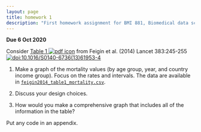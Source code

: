 ```yaml
---
layout: page
title: homework 1
description: "First homework assignment for BMI 881, Biomedical data science scholarly literature, on converting a table into a graph"
---
```


**Due 6 Oct 2020**

Consider [Table 1 ![pdf
icon](https://kbroman.org/pages/icons16/pdf-icon.png)](assets/feigin2014_table1.pdf)
from Feigin et al. (2014) Lancet 383:245-255
[![doi:10.1016/S0140-6736(13)61953-4](https://kbroman.org/pages/icons16/doi-icon.png)](https://doi.org/10.1016/S0140-6736(13)61953-4)

1. Make a graph of the mortality values (by age group, year, and country
income group). Focus on the rates and intervals.
The data are available in [`feigin2014_table1_mortality.csv`](assets/feigin2014_table1_mortality.csv).

2. Discuss your design choices.

3. How would you make a comprehensive graph that includes all of the
information in the table?

Put any code in an appendix.
